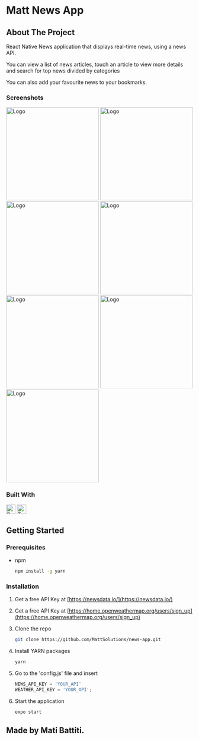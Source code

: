 # Matt News App

<!-- ABOUT THE PROJECT -->
## About The Project

<p> React Native News application that displays real-time news, using a news API. </p> 
<p> You can view a list of news articles, touch an article to view more details and search for top news divided by categories</p>
<p> You can also add your favourite news to your bookmarks.</p>

### Screenshots
<p float="left">
  <img src="screenshots/screen-1.png" alt="Logo" width="250" >
  <img src="screenshots/screen-2.png" alt="Logo" width="250" >
  <img src="screenshots/screen-3.png" alt="Logo" width="250" >
  <img src="screenshots/screen-4.png" alt="Logo" width="250" >
  <img src="screenshots/screen-5.png" alt="Logo" width="250" >
  <img src="screenshots/screen-6.png" alt="Logo" width="250" >
  <img src="screenshots/screen-7.png" alt="Logo" width="250" >
</p>

### Built With
<p>
<img src="https://img.shields.io/badge/React Native-282C34?logo=react&logoColor=61DAFB" alt="React Native logo" title="React Native" height="25" />
<img src="https://img.shields.io/badge/TypeScript-282C34?logo=typescript&logoColor=3178C6" alt="TypeScript logo" title="TypeScript" height="25" />
</p>


<!-- GETTING STARTED -->
## Getting Started

### Prerequisites

* npm

  ```sh
  npm install -g yarn
  ```

### Installation

1. Get a free API Key at [https://newsdata.io/](https://newsdata.io/)
2. Get a free API Key at [https://home.openweathermap.org/users/sign_up](https://home.openweathermap.org/users/sign_up)


3. Clone the repo

   ```sh
   git clone https://github.com/MattSolutions/news-app.git
   ```
4. Install YARN packages

   ```sh
   yarn
   ```
5. Go to the 'config.js' file and insert

   ```js
   NEWS_API_KEY = 'YOUR_API'
   WEATHER_API_KEY = 'YOUR_API';
   ```
   
6. Start the application

   ```js
   expo start
   ```

<!-- LICENSE -->
## Made by Mati Battiti. 

